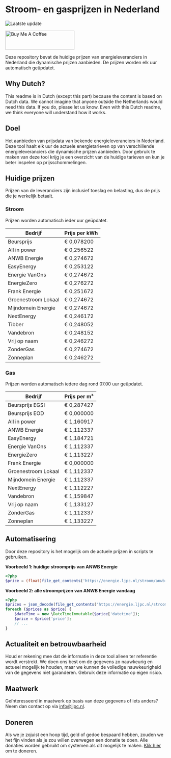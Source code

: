 # Stroom- en gasprijzen in Nederland

![Laatste update](https://img.shields.io/badge/laatste%20update-2024--04--25%2011%3A00%20CET-brightgreen)

<a href="https://www.buymeacoffee.com/Lars-" target="_blank"><img src="https://cdn.buymeacoffee.com/buttons/v2/default-orange.png" alt="Buy Me A Coffee" height="60" style="height: 60px !important;width: 217px !important;" ></a>

Deze repository bevat de huidige prijzen van energieleveranciers in Nederland die dynamische prijzen aanbieden. De prijzen worden elk uur automatisch geüpdatet.

## Why Dutch?

This readme is in Dutch (except this part) because the content is based on Dutch data. We cannot imagine that anyone outside the Netherlands would need this data. If you do, please let us know. Even with this Dutch readme, we think
everyone will understand how it works.

## Doel

Het aanbieden van prijsdata van bekende energieleveranciers in Nederland. Deze tool haalt elk uur de actuele energietarieven op van verschillende energieleveranciers die dynamische prijzen aanbieden. Door gebruik te maken van deze tool
krijg je een overzicht van de huidige tarieven en kun je beter inspelen op prijsschommelingen.

## Huidige prijzen

Prijzen van de leveranciers zijn inclusief toeslag en belasting, dus de prijs die je werkelijk betaalt.

### Stroom

Prijzen worden automatisch ieder uur geüpdatet.

 Bedrijf | Prijs per kWh 
---------|---------------
Beursprijs | € 0,078200
All in power | € 0,256522
ANWB Energie | € 0,274672
EasyEnergy | € 0,253122
Energie VanOns | € 0,274672
EnergieZero | € 0,276272
Frank Energie | € 0,251672
Groenestroom Lokaal | € 0,274672
Mijndomein Energie | € 0,274672
NextEnergy | € 0,246172
Tibber | € 0,248052
Vandebron | € 0,248152
Vrij op naam | € 0,246272
ZonderGas | € 0,274672
Zonneplan | € 0,246272


### Gas

Prijzen worden automatisch iedere dag rond 07.00 uur geüpdatet.

 Bedrijf | Prijs per m³ 
---------|--------------
Beursprijs EGSI | € 0,287427
Beursprijs EOD | € 0,000000
All in power | € 1,160917
ANWB Energie | € 1,112337
EasyEnergy | € 1,184721
Energie VanOns | € 1,112337
EnergieZero | € 1,113227
Frank Energie | € 0,000000
Groenestroom Lokaal | € 1,112337
Mijndomein Energie | € 1,112337
NextEnergy | € 1,112227
Vandebron | € 1,159847
Vrij op naam | € 1,133127
ZonderGas | € 1,112337
Zonneplan | € 1,133227


## Automatisering

Door deze repository is het mogelijk om de actuele prijzen in scripts te gebruiken.

**Voorbeeld 1: huidige stroomprijs van ANWB Energie**

```php
<?php
$price = (float)file_get_contents('https://energie.ljpc.nl/stroom/anwb-energie-nu.txt');

```

**Voorbeeld 2: alle stroomprijzen van ANWB Energie vandaag**

```php
<?php
$prices = json_decode(file_get_contents('https://energie.ljpc.nl/stroom/all-in-power-vandaag.json'),true);
foreach ($prices as $price) {
    $dateTime = new \DateTimeImmutable($price['datetime']);
    $price = $price['price'];
    // ...
}
```

## Actualiteit en betrouwbaarheid

Houd er rekening mee dat de informatie in deze tool alleen ter referentie wordt verstrekt. We doen ons best om de gegevens zo nauwkeurig en actueel mogelijk te houden, maar we kunnen de volledige nauwkeurigheid van de gegevens niet
garanderen. Gebruik deze informatie op eigen risico.

## Maatwerk

Geïnteresseerd in maatwerk op basis van deze gegevens of iets anders? Neem dan contact op
via [info@ljpc.nl](mailto:info@ljpc.nl?subject=Energie%20prijzen).

## Doneren

Als we je zojuist een hoop tijd, geld of gedoe bespaard hebben, zouden we het fijn vinden als je zou willen overwegen een
donatie te doen. Alle donaties worden gebruikt om systemen als dit mogelijk te
maken. [Klik hier](https://www.buymeacoffee.com/Lars-) om te doneren.
